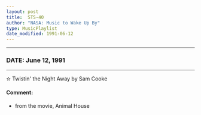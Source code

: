 ```yaml
---
layout: post
title:  STS-40
author: "NASA: Music to Wake Up By"
type: MusicPlaylist
date_modified: 1991-06-12
---
```


----
### DATE: June 12, 1991
----
✫ Twistin' the Night Away by Sam Cooke

#### Comment:
* from the movie, Animal House

